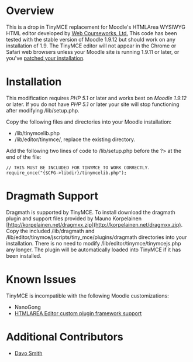 Overview
========

This is a drop in TinyMCE replacement for Moodle's HTMLArea WYSIWYG HTML editor developed by [Web Courseworks, Ltd.](http://www.webcourseworks.com)  This code has been tested with the stable version of Moodle 1.9.12 but should work on any installation of 1.9.  The TinyMCE editor will not appear in the Chrome or Safari web browsers unless your Moodle site is running 1.9.11 or later, or you've [patched your installation](https://github.com/moodle/moodle/commit/c476a2ec).

Installation
============

This modification requires *PHP 5.1* or later and works best on *Moodle 1.9.12* or later.  If you do not have *PHP 5.1* or later your site will stop functioning after modifying /lib/setup.php.

Copy the following files and directories into your Moodle installation:

* /lib/tinymcelib.php
* /lib/editor/tinymce/, replace the existing directory.

Add the following two lines of code to /lib/setup.php before the ?> at the end of the file:

```
// THIS MUST BE INCLUDED FOR TINYMCE TO WORK CORRECTLY.
require_once("{$CFG->libdir}/tinymcelib.php");
```

Dragmath Support
================

Dragmath is supported by TinyMCE.  To install download the dragmath plugin and support files provided by  Mauno Korpelainen [http://korpelainen.net/dragmxx.zip](http://korpelainen.net/dragmxx.zip).  Copy the included /lib/dragmath and /lib/editor/tinymce/jscripts/tiny_mce/plugins/dragmath directories into your installation.  There is no need to modify /lib/editor/tinymce/tinymcejs.php any longer.  The plugin will be automatically loaded into TinyMCE if it has been installed.

Known Issues
============

TinyMCE is incompatible with the following Moodle customizations:

* NanoGong
* [HTMLAREA Editor custom plugin framework support](http://tracker.moodle.org/browse/CONTRIB-2730)

Additional Contributors
=======================

* [Davo Smith](https://github.com/davosmith)